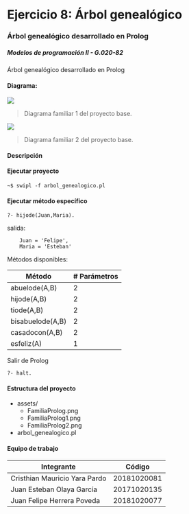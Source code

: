 # Ejercicio 8: Árbol genealógico
### Árbol genealógico desarrollado en Prolog
##### Modelos de programación II - G.020-82

Árbol genealógico desarrollado en Prolog


#### Diagrama:

![](https://github.com/FelipeH22/ejercicio_prolog/blob/master/assets/FamiliaProlog_1.png)

> Diagrama familiar 1 del proyecto base.


![](https://github.com/FelipeH22/ejercicio_prolog/blob/master/assets/FamiliaProlog_2.png)

> Diagrama familiar 2 del proyecto base.

#### Descripción



#### Ejecutar proyecto
```
~$ swipl -f arbol_genealogico.pl
```

#### Ejecutar método específico
```
?- hijode(Juan,Maria).
```

salida:
```
    Juan = 'Felipe',
    Maria = 'Esteban'
```

Métodos disponibles:

Método | # Parámetros
------------- | -------------
abuelode(A,B)  | 2
hijode(A,B)  | 2
tiode(A,B) | 2
bisabuelode(A,B)  | 2
casadocon(A,B)  | 2
esfeliz(A)  | 1

Salir de Prolog
```
?- halt.
```

#### Estructura del proyecto
+ assets/
    + FamiliaProlog.png
    + FamiliaProlog1.png
    + FamiliaProlog2.png
+ arbol_genealogico.pl


#### Equipo de trabajo

Integrante  | Código
------------- | -------------
Cristhian Mauricio Yara Pardo | 20181020081
Juan Esteban Olaya García | 20171020135
Juan Felipe Herrera Poveda | 20181020077